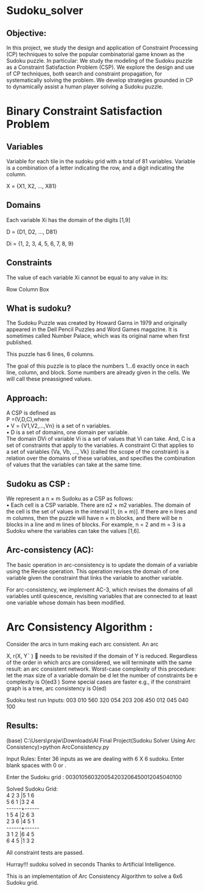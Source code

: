 # Sudoku_solver
## Objective:

In this project, we study the design and application of Constraint Processing (CP) techniques to solve the popular combinatorial game known as the Sudoku puzzle. 
In particular:
        We study the modeling of the Sudoku puzzle as a Constraint Satisfaction Problem (CSP).
        We explore the design and use of CP techniques, both search and constraint propagation, for systematically solving the problem.
        We develop strategies grounded in CP to dynamically assist a human player solving a Sudoku puzzle.
        
# Binary Constraint Satisfaction Problem
## Variables
Variable for each tile in the sudoku grid with a total of 81 variables. Variable is a combination of a letter indicating the row, and a digit indicating the column.

X = {X1, X2, ..., X81}

## Domains
Each variable Xi has the domain of the digits [1,9]

D = {D1, D2, ..., D81}

Di = {1, 2, 3, 4, 5, 6, 7, 8, 9}

## Constraints
The value of each variable Xi cannot be equal to any value in its:

Row
Column
Box

## What is sudoku?

The Sudoku Puzzle was created by Howard Garns in 1979 and originally appeared in the Dell Pencil Puzzles and Word Games magazine. It is sometimes called Number Palace, which was its original name when first published.

This puzzle has 6 lines, 6 columns.

The goal of this puzzle is to place the numbers 1...6 exactly once in each line, column, and block. Some numbers are already given in the cells. We will call these preassigned values.

## Approach:

A CSP is defined as<br>P =(V,D,C),where <br>• V = {V1,V2,...,Vn} is a set of n variables.<br> • D is a set of domains, one domain per variable. <br>The domain DVi of variable Vi is a set of values that Vi can take. And, C is a set of constraints that apply to the variables. A constraint Ci that applies to a set of variables {Va, Vb, ..., Vk} (called the scope of the constraint) is a relation over the domains of these variables, and specifies the combination of values that the variables can take at the same time.

## Sudoku as CSP :

We represent a n × m Sudoku as a CSP as follows: <br>• Each cell is a CSP variable. There are n2 × m2 variables. The domain of the cell is the set of values in the interval [1, (n × m)]. If there are n lines and m columns, then the puzzle will have n × m blocks, and there will be n blocks in a line and m lines of blocks. For example, n = 2 and m = 3 is a Sudoku where the variables can take the values [1,6].

## Arc-consistency (AC):

The basic operation in arc-consistency is to update the domain of a variable using the Revise operation. This operation revises the domain of one variable given the constraint that links the variable to another variable.

For arc-consistency, we implement AC-3, which revises the domains of all variables until quiescence, revisiting variables that are connected to at least one variable whose domain has been modified.

# Arc Consistency Algorithm :

Consider the arcs in turn making each arc consistent.
An arc 

X, r(X, Y¯ )

needs to be revisited if the domain of Y
is reduced.
Regardless of the order in which arcs are considered, we will
terminate with the same result: an arc consistent network.
Worst-case complexity of this procedure:
let the max size of a variable domain be d
let the number of constraints be e
complexity is O(ed3
)
Some special cases are faster
e.g., if the constraint graph is a tree, arc consistency is O(ed)

Sudoku test run Inputs: 003 010 560 320 054 203 206 450 012 045 040 100

## Results:

(base) C:\Users\prajw\Downloads\AI Final Project(Sudoku Solver Using Arc Consistency)>python ArcConsistency.py

Input Rules: Enter 36 inputs as we are dealing with 6 X 6 sudoku. Enter blank spaces with 0 or .

Enter the Sudoku grid : 003010560320054203206450012045040100

Solved Sudoku Grid:<br> 4 2 3 |5 1 6 <br>
                    5 6 1 |3 2 4 <br>
                    ------+------ <br>
                    1 5 4 |2 6 3 <br>
                    2 3 6 |4 5 1 <br>
                    ------+------ <br>
                    3 1 2 |6 4 5 <br>
                    6 4 5 |1 3 2 <br>

All constraint tests are passed.

Hurray!!! sudoku solved in seconds Thanks to Artificial Intelligence.

This is an implementation of Arc Consistency Algorithm to solve a 6x6 Sudoku grid.
